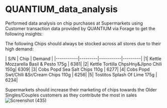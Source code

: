 # QUANTIUM_data_analysis
Performed data analysis on chip purchases at Supermarkets using Customer transaction data provided by QUANTIUM via Forage to get the following insights:

The following Chips should always be stocked across all stores due to their high demand:

| S/N | Chip  | Demand  |
|-----------|---------|-----------|---------|
|1| Kettle Mozzarella   Basil & Pesto 175g | 6381|
|2| Kettle Tortilla ChpsHny&Jlpno Chili 150g| 6309|
|3| Cobs Popd Sea Salt  Chips 110g | 6277|
|4| Cobs Popd Swt/Chlli &Sr/Cream Chips 110g | 6256|
|5| Tostitos Splash Of  Lime 175g | 6234|

Supermarkets should increase their marketing of chips towards the Older Singles/Couples customers as they contribute the most in sales
![Screenshot (435)](https://user-images.githubusercontent.com/75603128/235922946-d774674c-68d5-4f9e-b908-747bbe99313d.png)
